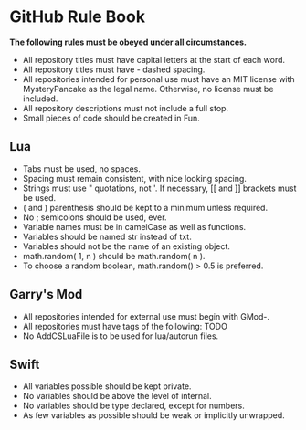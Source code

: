 # GitHub Rule Book
**The following rules must be obeyed under all circumstances.**
- All repository titles must have capital letters at the start of each word.
- All repository titles must have - dashed spacing.
- All repositories intended for personal use must have an MIT license with MysteryPancake as the legal name. Otherwise, no license must be included.
- All repository descriptions must not include a full stop.
- Small pieces of code should be created in Fun.

## Lua
- Tabs must be used, no spaces.
- Spacing must remain consistent, with nice looking spacing.
- Strings must use " quotations, not '. If necessary, [[ and ]] brackets must be used.
- ( and ) parenthesis should be kept to a minimum unless required.
- No ; semicolons should be used, ever.
- Variable names must be in camelCase as well as functions.
- Variables should be named str instead of txt.
- Variables should not be the name of an existing object.
- math.random( 1, n ) should be math.random( n ).
- To choose a random boolean, math.random() > 0.5 is preferred.

## Garry's Mod
- All repositories intended for external use must begin with GMod-.
- All repositories must have tags of the following:
TODO
- No AddCSLuaFile is to be used for lua/autorun files.

## Swift
- All variables possible should be kept private.
- No variables should be above the level of internal.
- No variables should be type declared, except for numbers.
- As few variables as possible should be weak or implicitly unwrapped.

